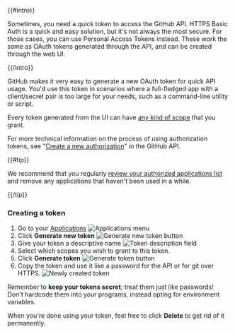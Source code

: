 {{#intro}}

Sometimes, you need a quick token to access the GitHub API. HTTPS Basic Auth is a quick and easy solution, but it's not always the most secure. For those cases, you can use Personal Access Tokens instead. These work the same as OAuth tokens generated through the API, and can be created through the web UI.

{{/intro}}

GitHub makes it very easy to generate a new OAuth token for quick API usage. You'd use this token in scenarios where a full-fledged app with a client/secret pair is too large for your needs, such as a command-line utility or script.

Every token generated from the UI can have [any kind of scope](https://developer.github.com/v3/oauth/#scopes) that you grant.

For more technical information on the process of using authorization tokens, see "[Create a new authorization](https://developer.github.com/v3/oauth/#create-a-new-authorization)" in the GitHub API.

{{#tip}}

We recommend that you regularly [review your authorized applications list](/articles/keeping-your-application-access-tokens-safe) and remove any applications that haven't been used in a while.

{{/tip}}

### Creating a token

1. Go to your [Applications](https://github.com/settings/applications)
   ![Applications menu](https://github-images.s3.amazonaws.com/help/settings/applications.png)
3. Click **Generate new token**
   ![Generate new token button](https://github-images.s3.amazonaws.com/help/settings/generate_new_token.png)
4. Give your token a descriptive name
   ![Token description field](https://github-images.s3.amazonaws.com/help/settings/token_description.png)
6. Select which scopes you wish to grant to this token.
5. Click **Generate token**
   ![Generate token button](https://github-images.s3.amazonaws.com/help/settings/generate_token.png)
6. Copy the token and use it like a password for the API or for git over HTTPS.
   ![Newly created token](https://github-images.s3.amazonaws.com/help/settings/personal_access_tokens.png)

Remember to **keep your tokens secret**; treat them just like passwords! Don't hardcode them into your programs, instead opting for environment variables.

When you're done using your token, feel free to click **Delete** to get rid of it permanently.
